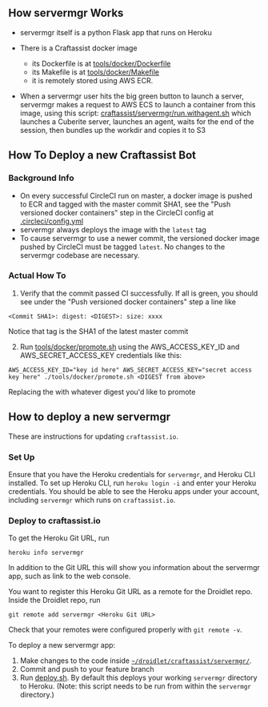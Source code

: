 ## How servermgr Works

- servermgr itself is a python Flask app that runs on Heroku
- There is a Craftassist docker image
    - its Dockerfile is at [tools/docker/Dockerfile](https://github.com/facebookresearch/droidlet/blob/main/tools/docker/Dockerfile)
    - its Makefile is at [tools/docker/Makefile](https://github.com/facebookresearch/droidlet/blob/main/tools/docker/Makefile)
    - it is remotely stored using AWS ECR.

- When a servermgr user hits the big green button to launch a server, servermgr
  makes a request to AWS ECS to launch a container from this image, using this
  script: [craftassist/servermgr/run.withagent.sh](https://github.com/facebookresearch/droidlet/blob/main/craftassist/servermgr/run.withagent.sh) which
  launches a Cuberite server, launches an agent, waits for the end of the session, then
  bundles up the workdir and copies it to S3

## How To Deploy a new Craftassist Bot

### Background Info

- On every successful CircleCI run on master, a docker image is pushed to ECR
  and tagged with the master commit SHA1, see the "Push versioned docker
  containers" step in the CircleCI config at [.circleci/config.yml](https://github.com/facebookresearch/droidlet/blob/main/.circleci/config.yml)
- servermgr always deploys the image with the `latest` tag
- To cause servermgr to use a newer commit, the versioned docker image pushed
  by CircleCI must be tagged `latest`. No changes to the servermgr codebase are
  necessary.

### Actual How To

1. Verify that the commit passed CI successfully. If all is green, you should see under the "Push versioned docker containers" step a line like

```
<Commit SHA1>: digest: <DIGEST>: size: xxxx
```

Notice that tag is the SHA1 of the latest master commit

2. Run [tools/docker/promote.sh](https://github.com/facebookresearch/droidlet/blob/main/tools/docker/promote.sh) using the AWS_ACCESS_KEY_ID and AWS_SECRET_ACCESS_KEY credentials like this:

```
AWS_ACCESS_KEY_ID="key id here" AWS_SECRET_ACCESS_KEY="secret access key here" ./tools/docker/promote.sh <DIGEST from above>
```

Replacing the <DIGEST from above> with whatever digest you'd like to promote


## How to deploy a new servermgr

These are instructions for updating `craftassist.io`.

### Set Up

Ensure that you have the Heroku credentials for `servermgr`, and Heroku CLI installed. To set up Heroku CLI, run `heroku login -i` and enter your Heroku credentials. You should be able to see the Heroku apps under your account, including `servermgr` which runs on `craftassist.io`.

### Deploy to craftassist.io

To get the Heroku Git URL, run
```
heroku info servermgr
```

In addition to the Git URL this will show you information about the servermgr app, such as link to the web console.

You want to register this Heroku Git URL as a remote for the Droidlet repo. Inside the Droidlet repo, run 
```
git remote add servermgr <Heroku Git URL>
```

Check that your remotes were configured properly with `git remote -v`.

To deploy a new servermgr app:
1. Make changes to the code inside [`~/droidlet/craftassist/servermgr/`]().
2. Commit and push to your feature branch
3. Run [deploy.sh](deploy.sh). By default this deploys your working `servermgr` directory to Heroku. (Note: this script needs to be run from within the `servermgr` directory.)
